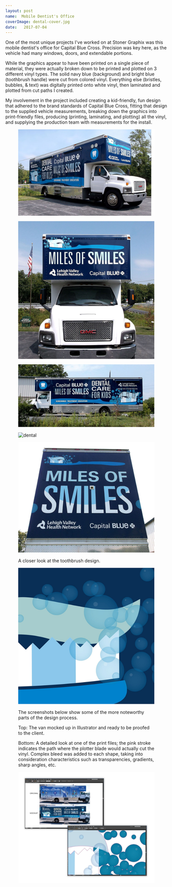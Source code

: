 ```yaml
---
layout: post
name:  Mobile Dentist's Office
coverImage: dental-cover.jpg
date:   2017-07-04
---
```



One of the most unique projects I've worked on at Stoner Graphix was this mobile dentist's office for Capital Blue Cross. Precision was key here, as the vehicle had many windows, doors, and extendable portions. 

While the graphics appear to have been printed on a single piece of material, they were actually broken down to be printed and plotted on 3 different vinyl types. The solid navy blue (background) and bright blue (toothbrush handle) were cut from colored vinyl. Everything else (bristles, bubbles, & text) was digitally printed onto white vinyl, then laminated and plotted from cut paths I created.

My involvement in the project included creating a kid-friendly, fun design that adhered to the brand standards of Capital Blue Cross, fitting that design to the supplied vehicle measurements, breaking down the graphics into print-friendly files, producing (printing, laminating, and plotting) all the vinyl, and supplying the production team with measurements for the install.

<figure>
    <img src="../img/dental-1.jpg" alt="dental" />
</figure>
<figure>
    <img src="../img/dental-2.jpg" alt="dental" />
</figure>
<figure>
    <img src="../img/dental-3.jpg" alt="dental" />
</figure>
<figure>
    <img src="../img/dental-4.jpg" alt="dental" />
</figure>
<figure>
    <img src="../img/dental-5.jpg" alt="dental" />
</figure>
<figure>
    <figcaption>
        <p>A closer look at the toothbrush design.</p>
    </figcaption>
    <img src="../img/dental-6.jpg" alt="dental" />
</figure>
<figure>
    <figcaption>
        <p>The screenshots below show some of the more noteworthy parts of the design process.</p>
        <p>Top: The van mocked up in Illustrator and ready to be proofed to the client.</p>
        <p>Bottom: A detailed look at one of the print files; the pink stroke indicates the path where the plotter blade would actually cut the vinyl. Complex bleed was added to each shape, taking into consideration characteristics such as transparencies, gradients, sharp angles, etc.</p>
    </figcaption>
    <img src="../img/dental-7.jpg" alt="dental" />
</figure>
